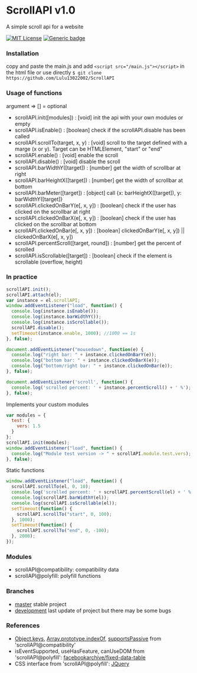 # ScrollAPI v1.0
A simple scroll api for a website

[![MIT License](https://img.shields.io/badge/License-MIT-lightgrey.svg)](https://opensource.org/licenses/MIT)
[![Generic badge](https://img.shields.io/badge/PRs-welcome-brightgreen.svg)](https://github.com/Lulu13022002/ScrollAPI/blob/master/CONTRIBUTING)

### Installation
  copy and paste the main.js and add `<script src="/main.js"></script>` in the html file
  or use directly `$ git clone https://github.com/Lulu13022002/ScrollAPI`

### Usage of functions
  argument => [] = optional
  * scrollAPI.init([modules]) : [void] init the api with your own modules or empty
  * scrollAPI.isEnable() : [boolean] check if the scrollAPI.disable has been called
  * scrollAPI.scrollTo(target, x, y) : [void] scroll to the target defined with a marge (x or y). Target can be HTMLElement, "start" or "end"
  * scrollAPI.enable() : [void] enable the scroll
  * scrollAPI.disable() : [void] disable the scroll
  * scrollAPI.barWidthY([target]) : [number] get the width of scrollbar at right
  * scrollAPI.barHeightX([target]) : [number] get the width of scrollbar at bottom
  * scrollAPI.barMeter([target]) : [object] call {x: barHeightX([target]), y: barWidthY([target]}
  * scrollAPI.clickedOnBarY(e[, x, y]) : [boolean] check if the user has clicked on the scrollbar at right
  * scrollAPI.clickedOnBarX(e[, x, y]) : [boolean] check if the user has clicked on the scrollbar at bottom
  * scrollAPI.clickedOnBar(e[, x, y]) : [boolean] clickedOnBarY(e[, x, y]) || clickedOnBarX(e[, x, y]) 
  * scrollAPI.percentScroll([target, round]) : [number] get the percent of scrolled
  * scrollAPI.isScrollable([target]) : [boolean] check if the element is scrollable (overflow, height)
  
### In practice
  ```javascript
  scrollAPI.init();
  scrollAPI.attach(el);
  var instance = el.scrollAPI;
  window.addEventListener("load", function() {
    console.log(instance.isEnable());
    console.log(instance.barWidthY());
    console.log(instance.isScrollable());
    scrollAPI.disable();
    setTimeout(instance.enable, 1000); //1000 == 1s
  }, false);
  
  document.addEventListener("mousedown", function(e) {
    console.log("right bar: " + instance.clickedOnBarY(e));
    console.log("bottom bar: " + instance.clickedOnBarX(e));
    console.log("bottom/right bar: " + instance.clickedOnBar(e));
  }, false);
  
  document.addEventListener('scroll', function() {
    console.log('scrolled percent: ' + instance.percentScroll() + ' %');
  }, false);
  ```
  
  Implements your custom modules
  ```javascript
  var modules = {
    test: {
      vers: 1.5
    }
  };
  scrollAPI.init(modules);
  window.addEventListener("load", function() {
    console.log("Module test version -> " + scrollAPI.module.test.vers);
  }, false);
  ```
  
  Static functions
  ```javascript
  window.addEventListener("load", function() {
    scrollAPI.scrollTo(el, 0, 10);
    console.log('scrolled percent: ' + scrollAPI.percentScroll(el) + ' %');
    console.log(scrollAPI.barWidthY(el));
    console.log(scrollAPI.isScrollable(el));
    setTimeout(function() {
      scrollAPI.scrollTo("start", 0, 100);
    }, 1000);
    setTimeout(function() {
      scrollAPI.scrollTo("end", 0, -100);
    }, 2000);
  });
  ```
  
  
### Modules
  * scrollAPI@compatibility: compatibility data
  * scrollAPI@polyfill: polyfill functions
  
### Branches
  - [master](https://github.com/Lulu13022002/ScrollAPI) stable project
  - [development](https://github.com/Lulu13022002/ScrollAPI/tree/development) last update of project but there may be some bugs
  
### References
  * [Object.keys](https://developer.mozilla.org/en-US/docs/Web/JavaScript/Reference/Global_Objects/Object/keys#Polyfill), [Array.prototype.indexOf](https://developer.mozilla.org/en-US/docs/Web/JavaScript/Reference/Global_Objects/Array/indexOf#Polyfill),
  [supportsPassive](https://developer.mozilla.org/en-US/docs/Web/API/EventTarget/addEventListener#Improving_scrolling_performance_with_passive_listeners) from 'scrollAPI@compatibility'
  * isEventSupported, useHasFeature, canUseDOM from 'scrollAPI@polyfill': [facebookarchive/fixed-data-table](https://github.com/facebookarchive/fixed-data-table)
  * CSS interface from 'scrollAPI@polyfill': [JQuery](https://github.com/jquery/jquery)
